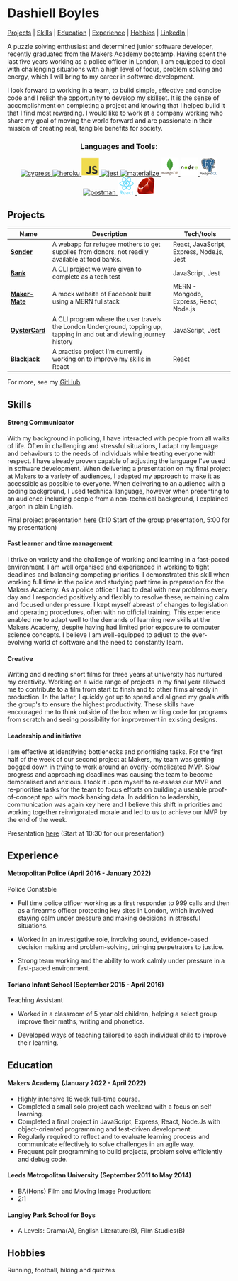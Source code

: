 # Dashiell Boyles

[Projects](#projects) | [Skills](#skills) | [Education](#education) | [Experience](#experience) | [Hobbies](#hobbies) | [LinkedIn](https://www.linkedin.com/in/dashiell-boyles-388467238/) |

A puzzle solving enthusiast and determined junior software developer, recently graduated from the Makers Academy bootcamp. Having spent the last five years working as a police officer in London, I am equipped to deal with challenging situations with a high level of focus, problem solving and energy, which I will bring to my career in software development. 

I look forward to working in a team, to build simple, effective and concise code and I relish the opportunity to develop my skillset. It is the sense of accomplishment on completing a project and knowing that I helped build it that I find most rewarding. I would like to work at a company working who share my goal of moving the world forward and are passionate in their mission of creating real, tangible benefits for society.  

<h3 align="center">Languages and Tools:</h3>
<p align="center"> 
           <a href="https://www.cypress.io" target="_blank" rel="noreferrer"> <img src="https://raw.githubusercontent.com/simple-icons/simple-icons/6e46ec1fc23b60c8fd0d2f2ff46db82e16dbd75f/icons/cypress.svg" alt="cypress" width="40" height="40"/> </a> <a href="https://heroku.com" target="_blank" rel="noreferrer"> <img src="https://www.vectorlogo.zone/logos/heroku/heroku-icon.svg" alt="heroku" width="40" height="40"/> </a></a> <a href="https://developer.mozilla.org/en-US/docs/Web/JavaScript" target="_blank" rel="noreferrer"> <img src="https://raw.githubusercontent.com/devicons/devicon/master/icons/javascript/javascript-original.svg" alt="javascript" width="40" height="40"/> </a> <a href="https://jestjs.io" target="_blank" rel="noreferrer"> <img src="https://www.vectorlogo.zone/logos/jestjsio/jestjsio-icon.svg" alt="jest" width="40" height="40"/> </a> <a href="https://materializecss.com/" target="_blank" rel="noreferrer"> <img src="https://raw.githubusercontent.com/prplx/svg-logos/5585531d45d294869c4eaab4d7cf2e9c167710a9/svg/materialize.svg" alt="materialize" width="40" height="40"/> </a> <a href="https://www.mongodb.com/" target="_blank" rel="noreferrer"> <img src="https://raw.githubusercontent.com/devicons/devicon/master/icons/mongodb/mongodb-original-wordmark.svg" alt="mongodb" width="40" height="40"/> </a> <a href="https://nodejs.org" target="_blank" rel="noreferrer"> <img src="https://raw.githubusercontent.com/devicons/devicon/master/icons/nodejs/nodejs-original-wordmark.svg" alt="nodejs" width="40" height="40"/> </a> <a href="https://www.postgresql.org" target="_blank" rel="noreferrer"> <img src="https://raw.githubusercontent.com/devicons/devicon/master/icons/postgresql/postgresql-original-wordmark.svg" alt="postgresql" width="40" height="40"/> </a> <a href="https://postman.com" target="_blank" rel="noreferrer"> <img src="https://www.vectorlogo.zone/logos/getpostman/getpostman-icon.svg" alt="postman" width="40" height="40"/> </a> <a href="https://reactjs.org/" target="_blank" rel="noreferrer"> <img src="https://raw.githubusercontent.com/devicons/devicon/master/icons/react/react-original-wordmark.svg" alt="react" width="40" height="40"/> </a> <a href="https://www.ruby-lang.org/en/" target="_blank" rel="noreferrer"> <img src="https://raw.githubusercontent.com/devicons/devicon/master/icons/ruby/ruby-original.svg" alt="ruby" width="40" height="40"/> </a> </p>
       
         
## Projects

| Name                         | Description       | Tech/tools        |
| ---------------------------- | ----------------- | ----------------- |
| **[Sonder](https://github.com/Dash1704/Sonder)**                   | A webapp for refugee mothers to get supplies from donors, not readily available at food banks. | React, JavaScript, Express, Node.js, Jest |
| **[Bank](https://github.com/Dash1704/Bank)** | A CLI project we were given to complete as a tech test | JavaScript, Jest              |
| **[Maker-Mate](https://github.com/Dash1704/maker-mate)** | A mock website of Facebook built using a MERN fullstack | MERN - Mongodb, Express, React, Node.js |
| **[OysterCard](https://github.com/Dash1704/OysterCardJS)** | A CLI program where the user travels the London Underground, topping up, tapping in and out and viewing journey history | JavaScript, Jest |
| **[Blackjack](https://github.com/Dash1704/blackjack)** | A practise project I'm currently working on to improve my skills in React | React |


For more, see my [GitHub](https://github.com/Dash1704?tab=repositories).
          
## Skills

#### Strong Communicator

With my background in policing, I have interacted with people from all walks of life. Often in challenging and stressful situations, I adapt my language and behaviours to the needs of individuals while treating everyone with respect. I have already proven capable of adjusting the language I've used in software development. When delivering a presentation on my final project at Makers to a variety of audiences, I adapted my approach to make it as accessible as possible to everyone. When delivering to an audience with a coding background, I used technical language, however when presenting to an audience including people from a non-technical background, I explained jargon in plain English. 

Final project presentation [here](https://www.youtube.com/watch?v=3zp1iiiwcQ4)
(1:10 Start of the group presentation, 5:00 for my presentation)

#### Fast learner and time management

I thrive on variety and the challenge of working and learning in a fast-paced environment. I am well organised and experienced in working to tight deadlines and balancing competing priorities. I demonstrated this skill when working full time in the police and studying part time in preparation for the Makers Academy. As a police officer I had to deal with new problems every day and I responded positively and flexibly to resolve these, remaining calm and focused under pressure. I kept myself abreast of changes to legislation and operating procedures, often with no official training. This experience enabled me to adapt well to the demands of learning new skills at the Makers Academy, despite having had limited prior exposure to computer science concepts. I believe I am well-equipped to adjust to the ever-evolving world of software and the need to constantly learn. 

#### Creative

Writing and directing short films for three years at university has nurtured my creativity. Working on a wide range of projects in my final year allowed me to contribute to a film from start to finsh and to other films already in production. In the latter, I quickly got up to speed and aligned my goals with the group's to ensure the highest productivity. These skills have encouraged me to think outside of the box when writing code for programs from scratch and seeing possibility for improvement in existing designs.

#### Leadership and initiative

I am effective at identifying bottlenecks and prioritising tasks. For the first half of the week of our second project at Makers, my team was getting bogged down in trying to work around an overly-complicated MVP. Slow progress and approaching deadlines was causing the team to become demoralised and anxious. I took it upon myself to re-assess our MVP and re-prioritise tasks for the team to focus efforts on building a useable proof-of-concept app with mock banking data. In addition to leadership, communication was again key here and I believe this shift in priorities and working together reinvigorated morale and led to us to achieve our MVP by the end of the week.

Presentation [here](https://drive.google.com/drive/folders/1y8hN8ZK24lDZFNBf6Tn8hUkIJIIGjNIC)
(Start at 10:30 for our presentation)

## Experience

#### Metropolitan Police (April 2016 - January 2022)  
Police Constable

- Full time police officer working as a first responder to 999 calls and then as a firearms officer protecting key sites in London, which involved staying calm under pressure and making decisions in stressful situations.  

- Worked in an investigative role, involving sound, evidence-based decision making and problem-solving, bringing perpetrators to justice. 

- Strong team working and the ability to work calmly under pressure in a fast-paced environment.

#### Toriano Infant School (September 2015 - April 2016)
Teaching Assistant

- Worked in a classroom of 5 year old children, helping a select group improve their maths, writing and phonetics.

- Developed ways of teaching tailored to each individual child to improve their learning. 

## Education

#### Makers Academy (January 2022 - April 2022)
- Highly intensive 16 week full-time course.
- Completed a small solo project each weekend with a focus on self learning.
- Completed a final project in JavaScript, Express, React, Node.Js with object-oriented programming and test-driven development.
- Regularly required to reflect and to evaluate learning process and communicate effectively to solve challenges in an agile way.
- Frequent pair programming to build projects, problem solve efficiently and debug code.


#### Leeds Metropolitan University (September 2011 to May 2014)

- BA(Hons) Film and Moving Image Production: 
- 2:1

#### Langley Park School for Boys

- A Levels: Drama(A), English Literature(B), Film Studies(B)

## Hobbies

Running, football, hiking and quizzes
